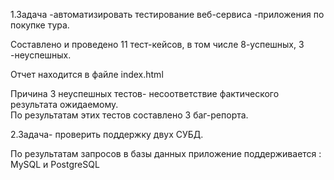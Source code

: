 1.Задача -автоматизировать тестирование веб-сервиса -приложения по покупке тура.

Составлено и проведено 11 тест-кейсов, в том числе
8-успешных, 3 -неуспешных.

Отчет находится в файле index.html

Причина 3 неуспешных тестов- несоответствие фактического результата ожидаемому.    
По результатам этих тестов составлено 3 баг-репорта.

2.Задача- проверить поддержку двух СУБД.

По результатам запросов в базы данных приложение поддерживается :
MySQL и 
PostgreSQL





